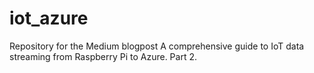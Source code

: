 # iot_azure
Repository for the Medium blogpost A comprehensive guide to IoT data streaming from Raspberry Pi to Azure. Part 2.